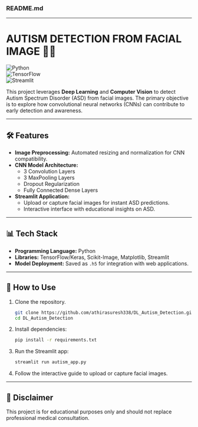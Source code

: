 ### README.md  

---

# **AUTISM DETECTION FROM FACIAL IMAGE** 🧠🤖  
![Python](https://img.shields.io/badge/Python-3776AB?style=for-the-badge&logo=python&logoColor=white)  
![TensorFlow](https://img.shields.io/badge/TensorFlow-FF6F00?style=for-the-badge&logo=tensorflow&logoColor=white)  
![Streamlit](https://img.shields.io/badge/Streamlit-FF4B4B?style=for-the-badge&logo=streamlit&logoColor=white)  

This project leverages **Deep Learning** and **Computer Vision** to detect Autism Spectrum Disorder (ASD) from facial images. The primary objective is to explore how convolutional neural networks (CNNs) can contribute to early detection and awareness.

---

## 🛠️ **Features**
- **Image Preprocessing:** Automated resizing and normalization for CNN compatibility.  
- **CNN Model Architecture:**  
  - 3 Convolution Layers  
  - 3 MaxPooling Layers  
  - Dropout Regularization  
  - Fully Connected Dense Layers  
- **Streamlit Application:**  
  - Upload or capture facial images for instant ASD predictions.  
  - Interactive interface with educational insights on ASD.  

---

## 📊 **Tech Stack**
- **Programming Language:** Python  
- **Libraries:** TensorFlow/Keras, Scikit-Image, Matplotlib, Streamlit  
- **Model Deployment:** Saved as `.h5` for integration with web applications.  

---

## 🚀 **How to Use**
1. Clone the repository.  
   ```bash
   git clone https://github.com/athirasuresh338/DL_Autism_Detection.git
   cd DL_Autism_Detection
   ```
2. Install dependencies:  
   ```bash
   pip install -r requirements.txt
   ```
3. Run the Streamlit app:  
   ```bash
   streamlit run autism_app.py
   ```
4. Follow the interactive guide to upload or capture facial images.  

---


## 📄 **Disclaimer**
This project is for educational purposes only and should not replace professional medical consultation.  
